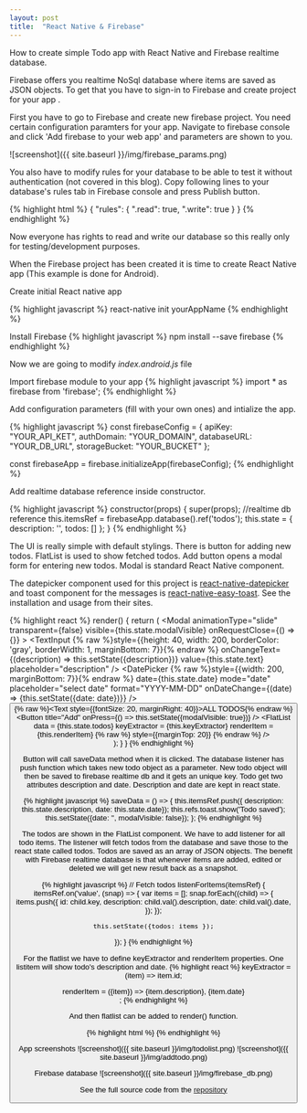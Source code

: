 ```yaml
---
layout: post
title:  "React Native & Firebase"
---
```

How to create simple Todo app with React Native and Firebase realtime database.

Firebase offers you realtime NoSql database where items are saved as JSON objects. To get that you have to sign-in to Firebase and create project for your app .

First you have to go to Firebase and create new firebase project. You need certain configuration paramters for your app. Navigate to firebase console and click 'Add firebase to your web app' and parameters are shown to you.

![screenshot]({{ site.baseurl }}/img/firebase_params.png)

You also have to modify rules for your database to be able to test it without authentication (not covered in this blog). Copy following lines to your database's rules tab in Firebase console and press Publish button.

{% highlight html %}
{
  "rules": {
    ".read": true,
    ".write": true
  }
}
{% endhighlight %}

Now everyone has rights to read and write our database so this really only for testing/development purposes.

When the Firebase project has been created it is time to create React Native app (This example is done for Android).

Create initial React native app

{% highlight javascript %}
react-native init yourAppName
{% endhighlight %}

Install Firebase
{% highlight javascript %}
npm install --save firebase
{% endhighlight %}

Now we are going to modify *index.android.js* file

Import firebase module to your app
{% highlight javascript %}
import * as firebase from 'firebase';
{% endhighlight %}

Add configuration parameters (fill with your own ones) and intialize the app.

{% highlight javascript %}
const firebaseConfig = {
  apiKey: "YOUR_API_KET",
  authDomain: "YOUR_DOMAIN",
  databaseURL: "YOUR_DB_URL",
  storageBucket: "YOUR_BUCKET"
};

const firebaseApp = firebase.initializeApp(firebaseConfig);
{% endhighlight %}

Add realtime database reference inside constructor.

{% highlight javascript %}
  constructor(props) {
    super(props);
    //realtime db reference
    this.itemsRef = firebaseApp.database().ref('todos');
    this.state = { description: '', todos: [] };
}
{% endhighlight %}

The UI is really simple with default stylings. There is button for adding new todos. FlatList is used to show fetched todos. Add button opens a modal form for entering new todos. Modal is standard React Native component. 

The datepicker component used for this project is [react-native-datepicker](https://github.com/xgfe/react-native-datepicker) and toast component for the messages is [react-native-easy-toast](https://github.com/crazycodeboy/react-native-easy-toast). See the installation and usage from their sites.

{% highlight react %}
render() {
    return (
      <View style={styles.maincontainer}>
        <Modal animationType="slide" 
          transparent={false} 
          visible={this.state.modalVisible}
          onRequestClose={() => {}} >
        <View style={styles.inputcontainer}>
          <TextInput
  {% raw %}style={{height: 40, width: 200, borderColor: 'gray', 
            borderWidth: 1, marginBottom: 7}}{% endraw %}
            onChangeText={(description) => this.setState({description})}
            value={this.state.text}
            placeholder="description"
          />
          <DatePicker
  {% raw %}style={{width: 200, marginBottom: 7}}{% endraw %}
            date={this.state.date}
            mode="date"
            placeholder="select date"
            format="YYYY-MM-DD" 
            onDateChange={(date) => {this.setState({date: date})}}
          />         
          <Button onPress={this.saveData} title="Save" /> 
        </View>
        </Modal>
        <View style={styles.headercontainer}> 
  {% raw %}<Text style={{fontSize: 20, marginRight: 40}}>ALL TODOS</Text>{% endraw %}
          <Button title="Add" 
            onPress={() => this.setState({modalVisible: true})} />
        </View>
        <View style={styles.listcontainer}>
          <FlatList
            data = {this.state.todos}
            keyExtractor = {this.keyExtractor}
            renderItem = {this.renderItem}
            {% raw %}
            style={{marginTop: 20}}
            {% endraw %}
            />
        </View>
        <Toast ref="toast" position="top"/>        
      </View>
    );
  }
}
{% endhighlight %}

Button will call saveData method when it is clicked. The database listener has push function which takes new todo object as a parameter. New todo object will then be saved to firebase realtime db and it gets an unique key. Todo get two attributes description and date. Description and date are kept in react state.

{% highlight javascript %}
saveData = () => {
  this.itemsRef.push({ description: this.state.description, date: this.state.date});
  this.refs.toast.show('Todo saved');
  this.setState({date: '', modalVisible: false});
};
{% endhighlight %}

The todos are shown in the FlatList component. We have to add listener for all todo items. The listener will fetch todos from the database and save those to the react state called todos. Todos are saved as an array of JSON objects. The benefit with Firebase realtime database is that whenever items are added, edited or deleted we will get new result back as a snapshot.

{% highlight javascript %}
// Fetch todos
listenForItems(itemsRef) {
  itemsRef.on('value', (snap) => {
    var items = [];
    snap.forEach((child) => {
      items.push({
        id: child.key,
        description: child.val().description,
        date: child.val().date,
      });
    });

    this.setState({todos: items });
  });
}
{% endhighlight %}

For the flatlist we have to define keyExtractor and renderItem properties. One listitem will show todo's description and date.
{% highlight react %}
  keyExtractor = (item) => item.id;

  renderItem = ({item}) =>
  <View >
    <Text>{item.description}, {item.date}</Text>   
  </View>;
{% endhighlight %}

And then flatlist can be added to render() function.

{% highlight html %}
<FlatList
  data = {this.state.todos}
  keyExtractor = {this.keyExtractor}
  renderItem = {this.renderItem}
/>
{% endhighlight %}


App screenshots
![screenshot]({{ site.baseurl }}/img/todolist.png)
![screenshot]({{ site.baseurl }}/img/addtodo.png)


Firebase database
![screenshot]({{ site.baseurl }}/img/firebase_db.png)

See the full source code from the [repository](https://github.com/juhahinkula/NativeFirebase.git)

